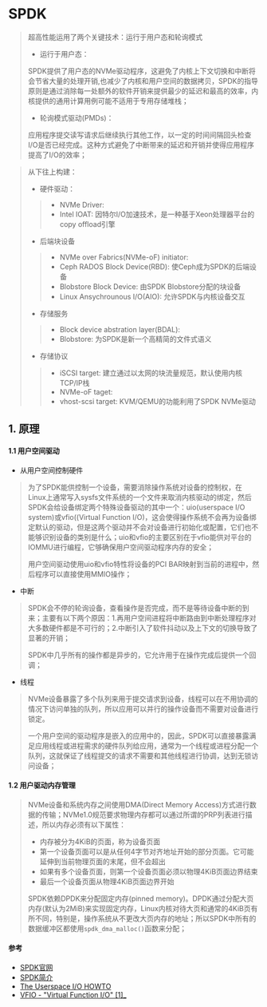 # SPDK
> 超高性能运用了两个关键技术：运行于用户态和轮询模式
> - 运行于用户态：
>
> SPDK提供了用户态的NVMe驱动程序，这避免了内核上下文切换和中断将会节省大量的处理开销,也减少了内核和用户空间的数据拷贝，SPDK的指导原则是通过消除每一处额外的软件开销来提供最少的延迟和最高的效率，内核提供的通用计算用例可能不适用于专用存储堆栈；
>
> - 轮询模式驱动(PMDs)：
>
> 应用程序提交读写请求后继续执行其他工作，以一定的时间间隔回头检查I/O是否已经完成。这种方式避免了中断带来的延迟和开销并使得应用程序提高了I/O的效率；

> 从下往上构建：
> - 硬件驱动：
>> - NVMe Driver: 
>> - Intel IOAT: 因特尔I/O加速技术，是一种基于Xeon处理器平台的copy offload引擎
> - 后端块设备
>> - NVMe over Fabrics(NVMe-oF) initiator:
>> - Ceph RADOS Block Device(RBD): 使Ceph成为SPDK的后端设备
>> - Blobstore Block Device: 由SPDK Blobstore分配的块设备
>> - Linux Ansychrounous I/O(AIO): 允许SPDK与内核设备交互
> - 存储服务
>> - Block device abstration layer(BDAL):
>> - Blobstore: 为SPDK是新一个高精简的文件式语义
> - 存储协议
>> - iSCSI target: 建立通过以太网的块流量规范，默认使用内核TCP/IP栈
>> - NVMe-oF taget: 
>> - vhost-scsi target: KVM/QEMU的功能利用了SPDK NVMe驱动

## 1. 原理
#### 1.1 用户空间驱动
- 从用户空间控制硬件
> 为了SPDK能供控制一个设备，需要消除操作系统对设备的控制权，在Linux上通常写入sysfs文件系统的一个文件来取消内核驱动的绑定，然后SPDK会给设备绑定两个特殊设备驱动的其中一个：uio(userspace I/O system)或vfio((Virtual Function I/O)，这会使得操作系统不会再为设备绑定默认的驱动，但是这两个驱动并不会对设备进行初始化或配置，它们也不能够识别设备的类别是什么；uio和vfio的主要区别在于vfio能供对平台的IOMMU进行编程，它够确保用户空间驱动程序内存的安全；
>
> 用户空间驱动使用uio和vfio特性将设备的PCI BAR映射到当前的进程中，然后程序可以直接使用MMIO操作；

- 中断
> SPDK会不停的轮询设备，查看操作是否完成，而不是等待设备中断的到来；主要有以下两个原因：1.再用户空间进程将中断路由到中断处理程序对大多数硬件都是不可行的；2.中断引入了软件抖动以及上下文的切换导致了显著的开销；
>
> SPDK中几乎所有的操作都是异步的，它允许用于在操作完成后提供一个回调；

- 线程
> NVMe设备暴露了多个队列来用于提交请求到设备，线程可以在不用协调的情况下访问单独的队列，所以应用可以并行的操作设备而不需要对设备进行锁定。
>
> 一个用户空间的驱动程序是嵌入的应用中的，因此，SPDK可以直接暴露满足应用线程或进程需求的硬件队列给应用，通常为一个线程或进程分配一个队列，这就保证了线程提交的请求不需要和其他线程进行协调，达到无锁访问设备；

#### 1.2 用户驱动内存管理
> NVMe设备和系统内存之间使用DMA(Direct Memory Access)方式进行数据的传输；NVMe1.0规范要求物理内存都可以通过所谓的PRP列表进行描述，所以内存必须有以下属性：
> - 内存被分为4KiB的页面，称为设备页面
> - 第一个设备页面可以是从任何4字节对齐地址开始的部分页面。它可能延伸到当前物理页面的末尾，但不会超出
> - 如果有多个设备页面，则第一个设备页面必须以物理4KiB页面边界结束
> - 最后一个设备页面从物理4KiB页面边界开始
>
> SPDK依赖DPDK来分配固定内存(pinned memory)。DPDK通过分配大页内存(默认为2MiB)来实现固定内存，Linux内核对待大页和通常的4KiB页有所不同，特别是，操作系统从不更改大页内存的地址；所以SPDK中所有的数据缓冲区都使用`spdk_dma_malloc()`函数来分配；

#### 参考
- [SPDK官网](https://spdk.io/)
- [SPDK简介](http://aidaiz.com/spdk/)
- [The Userspace I/O HOWTO](https://www.kernel.org/doc/html/latest/driver-api/uio-howto.html)
- [VFIO - "Virtual Function I/O" [1]_](https://www.kernel.org/doc/Documentation/vfio.txt)
